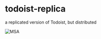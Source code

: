 # todoist-replica
a replicated version of Todoist, but distributed

![MSA](https://user-images.githubusercontent.com/25140638/127201336-f844b002-80e6-46fc-b57f-d92437ec481b.png)
